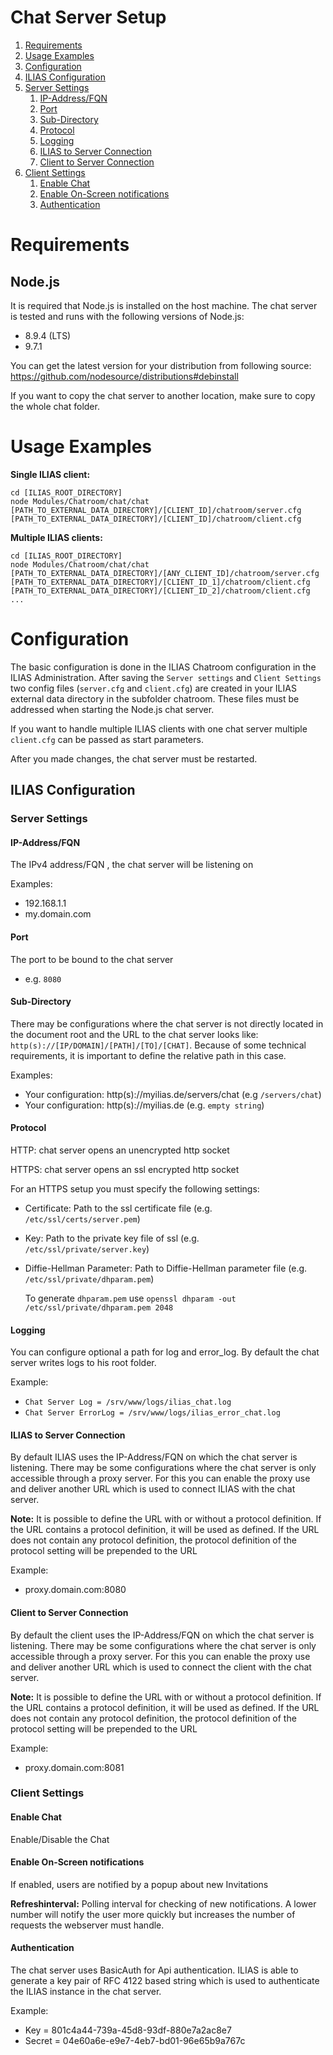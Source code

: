 # Chat Server Setup

<!-- MarkdownTOC depth=0 autolink="true" bracket="round" autoanchor="true" style="ordered" indent="   " -->

1. [Requirements](#requirements)
1. [Usage Examples](#usage-examples)
1. [Configuration](#configuration)
1. [ILIAS Configuration](#ilias-configuration)
 1. [Server Settings](#server-settings)
    1. [IP-Address/FQN](#ip-addressfqn)
    1. [Port](#port)
    1. [Sub-Directory](#sub-directory)
    1. [Protocol](#protocol)
    1. [Logging](#logging)
    1. [ILIAS to Server Connection](#ilias-to-server-connection)
    1. [Client to Server Connection](#client-to-server-connection)
 1. [Client Settings](#client-settings)
    1. [Enable Chat](#enable-chat)
    1. [Enable On-Screen notifications](#enable-on-screen-notifications)
    1. [Authentication](#authentication)

<!-- /MarkdownTOC -->

<a name="requirements"></a>
# Requirements

## Node.js

It is required that Node.js is installed on the host machine.
The chat server is tested and runs with the following versions of Node.js:

  * 8.9.4 (LTS)
  * 9.7.1

You can get the latest version for your distribution from following source:
https://github.com/nodesource/distributions#debinstall

If you want to copy the chat server to another location, make sure to copy
the whole chat folder.

<a name="usage-examples"></a>
# Usage Examples

**Single ILIAS client:**

```
cd [ILIAS_ROOT_DIRECTORY]
node Modules/Chatroom/chat/chat [PATH_TO_EXTERNAL_DATA_DIRECTORY]/[CLIENT_ID]/chatroom/server.cfg [PATH_TO_EXTERNAL_DATA_DIRECTORY]/[CLIENT_ID]/chatroom/client.cfg
```

**Multiple ILIAS clients:**

```
cd [ILIAS_ROOT_DIRECTORY]
node Modules/Chatroom/chat/chat [PATH_TO_EXTERNAL_DATA_DIRECTORY]/[ANY_CLIENT_ID]/chatroom/server.cfg [PATH_TO_EXTERNAL_DATA_DIRECTORY]/[CLIENT_ID_1]/chatroom/client.cfg [PATH_TO_EXTERNAL_DATA_DIRECTORY]/[CLIENT_ID_2]/chatroom/client.cfg ...
```

<a name="configuration"></a>
# Configuration

The basic configuration is done in the ILIAS Chatroom configuration in the ILIAS
Administration. After saving the `Server settings` and `Client Settings` two
config files (`server.cfg` and `client.cfg`) are created in your ILIAS
external data directory in the subfolder chatroom. These files must be addressed
when starting the Node.js chat server.

If you want to handle multiple ILIAS clients with one chat server multiple `client.cfg` can be passed as start parameters.

After you made changes, the chat server must be restarted.

<a name="ilias-configuration"></a>
## ILIAS Configuration

<a name="server-settings"></a>
### Server Settings

<a name="ip-addressfqn"></a>
#### IP-Address/FQN

The IPv4 address/FQN , the chat server will be listening on

Examples: 
  
  * 192.168.1.1
  * my.domain.com

<a name="port"></a>
#### Port

The port to be bound to the chat server

  * e.g. `8080`

<a name="sub-directory"></a>
#### Sub-Directory

There may be configurations where the chat server is not directly located in the document root and the URL to the chat server looks like: `http(s)://[IP/DOMAIN]/[PATH]/[TO]/[CHAT]`.
Because of some technical requirements, it is important to define the relative path in this case.

Examples:

  * Your configuration: http(s)://myilias.de/servers/chat (e.g `/servers/chat`)
  * Your configuration: http(s)://myilias.de (e.g. `empty string`)

<a name="protocol"></a>
#### Protocol

HTTP: chat server opens an unencrypted http socket

HTTPS: chat server opens an ssl encrypted http socket 

For an HTTPS setup you must specify the following settings:

  * Certificate: Path to the ssl certificate file (e.g. `/etc/ssl/certs/server.pem`)
  * Key: Path to the private key file of ssl (e.g. `/etc/ssl/private/server.key`)
  * Diffie-Hellman Parameter: Path to Diffie-Hellman parameter file (e.g. `/etc/ssl/private/dhparam.pem`)

    To generate `dhparam.pem` use `openssl dhparam -out /etc/ssl/private/dhparam.pem 2048`

<a name="logging"></a>
#### Logging

You can configure optional a path for log and error_log. By default the chat server writes logs to his root folder.

Example:

  * `Chat Server Log = /srv/www/logs/ilias_chat.log`
  * `Chat Server ErrorLog = /srv/www/logs/ilias_error_chat.log`

<a name="ilias-to-server-connection"></a>
#### ILIAS to Server Connection

By default ILIAS uses the IP-Address/FQN on which the chat server is listening. There may be some configurations
where the chat server is only accessible through a proxy server. For this you can enable the proxy use and deliver
another URL which is used to connect ILIAS with the chat server.

**Note:** It is possible to define the URL with or without a protocol definition. If the URL contains a protocol definition, it
will be used as defined. If the URL does not contain any protocol definition, the protocol definition of the protocol setting
will be prepended to the URL

Example: 

  * proxy.domain.com:8080

<a name="client-to-server-connection"></a>
#### Client to Server Connection

By default the client uses the IP-Address/FQN on which the chat server is listening. There may be some configurations
where the chat server is only accessible through a proxy server. For this you can enable the proxy use and deliver
another URL which is used to connect the client with the chat server.

**Note:** It is possible to define the URL with or without a protocol definition. If the URL contains a protocol definition, it
will be used as defined. If the URL does not contain any protocol definition, the protocol definition of the protocol setting
will be prepended to the URL

Example: 

  * proxy.domain.com:8081

<a name="client-settings"></a>
### Client Settings

<a name="enable-chat"></a>
#### Enable Chat

Enable/Disable the Chat

<a name="enable-on-screen-notifications"></a>
#### Enable On-Screen notifications

If enabled, users are notified by a popup about new Invitations

**Refreshinterval:**
Polling interval for checking of new notifications. A lower number will
notify the user more quickly but increases the number of requests the 
webserver must handle.

<a name="authentication"></a>
#### Authentication

The chat server uses BasicAuth for Api authentication. ILIAS is able to generate a key pair of RFC 4122 based string
which is used to authenticate the ILIAS instance in the chat server.

Example: 

  * Key = 801c4a44-739a-45d8-93df-880e7a2ac8e7
  * Secret = 04e60a6e-e9e7-4eb7-bd01-96e65b9a767c
